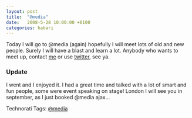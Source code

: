 ```yaml
---
layout: post
title:  "@media"
date:   2008-5-28 10:00:00 +0100
categories: habari
---
```

<p>Today I will go to @media (again) hopefully I will meet lots of old and new people. Surely I will have a blast and learn a lot.
Anybody who wants to meet up, contact <a href="http://www.wnas.nl/index.php/contact/">me</a> or use <a href="http://www.twitter.com/wnas">twitter</a>, see ya.</p>
<h3>Update</h3>
<p>I went and I enjoyed it. I had a great time and talked with a lot of smart and fun people, some were event speaking on stage! London I will see you in september, as I just booked @media ajax... </p>
<!-- Technorati Tags Start -->
<p>Technorati Tags:
<a href="http://technorati.com/tag/@media" rel="tag">@media</a>
</p>
<!-- Technorati Tags End -->